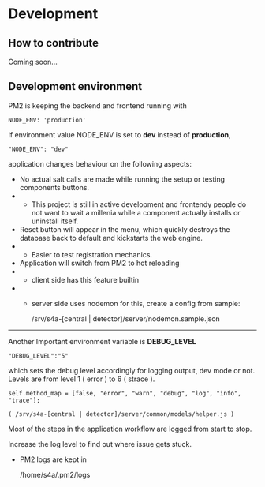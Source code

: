# Development

## How to contribute

Coming soon...

## Development environment

PM2 is keeping the backend and frontend running with
    
    NODE_ENV: 'production'

If environment value NODE_ENV is set to **dev** instead of **production**,

    "NODE_ENV": "dev"
     
application changes behaviour on the following aspects:
*   No actual salt calls are made while running the setup or testing components buttons.
* *  This project is still in active development and frontendy people do not want
to wait a millenia while a component actually installs or uninstall itself.
*   Reset button will appear in the menu, which quickly destroys the database 
back to default and kickstarts the web engine.
* * Easier to test registration mechanics.
* Application will switch from PM2 to hot reloading 
* * client side has this feature builtin
* * server side uses nodemon for this, create a config from sample:

    
    /srv/s4a-[central | detector]/server/nodemon.sample.json


---

Another Important environment variable is **DEBUG_LEVEL** 

    "DEBUG_LEVEL":"5"  

which sets the debug level accordingly for logging output, dev mode or not.
Levels are from level 1 ( error ) to 6 ( strace ).

    self.method_map = [false, "error", "warn", "debug", "log", "info", "trace"];
    
    ( /srv/s4a-[central | detector]/server/common/models/helper.js )

Most of the steps in the application workflow are logged from start to stop.

Increase the log level to find out where issue gets stuck.

* PM2 logs are kept in 

    /home/s4a/.pm2/logs
    